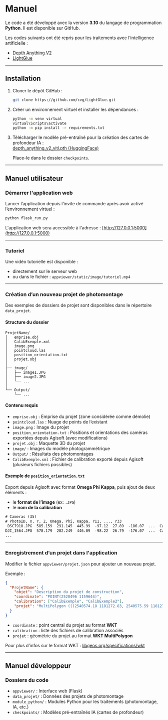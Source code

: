 
# Manuel

Le code a été développé avec la version **3.10** du langage de programmation **Python**. Il est disponible sur GitHub.

Les codes suivants ont été repris pour les traitements avec l’intelligence artificielle :

- [Depth Anything V2](https://github.com/DepthAnything/Depth-Anything-V2)  
- [LightGlue](https://github.com/cvg/LightGlue)

---

## Installation

1. Cloner le dépôt GitHub :
    ```bash
    git clone https://github.com/cvg/LightGlue.git
    ```

2. Créer un environnement virtuel et installer les dépendances :
    ```bash
    python -m venv virtual
    virtual\Scripts\activate
    python -m pip install -r requirements.txt
    ```

3. Télécharger le modèle pré-entraîné pour la création des cartes de profondeur IA :  
   [depth_anything_v2_vitl.pth (HuggingFace)](https://huggingface.co/depth-anything/Depth-Anything-V2-Large/resolve/main/depth_anything_v2_vitl.pth?download=true)

   Place-le dans le dossier `checkpoints`.

---

## Manuel utilisateur

### Démarrer l'application web

Lancer l’application depuis l’invite de commande après avoir activé l’environnement virtuel :

```bash
python flask_run.py
```

L'application web sera accessible à l'adresse : [http://127.0.0.1:5000](http://127.0.0.1:5000)

---

### Tutoriel

Une vidéo tutorielle est disponible :

- directement sur le serveur web
- ou dans le fichier : `appviewer/static/image/tutoriel.mp4`

---

### Création d’un nouveau projet de photomontage

Des exemples de dossiers de projet sont disponibles dans le répertoire `data_projet`.

#### Structure du dossier

```
ProjetName/
│   emprise.obj
│   CalibExemple.xml
│   image.png
│   pointcloud.las
│   position_orientation.txt
│   projet.obj
│
├── image/
│   ├── image1.JPG
│   ├── image2.JPG
│   └── ...
│
└── Output/
    └── ...
```

#### Contenu requis

- `emprise.obj` : Emprise du projet (zone considérée comme démolie)
- `pointcloud.las` : Nuage de points de l’existant
- `image.png` : Image du projet
- `position_orientation.txt` : Positions et orientations des caméras exportées depuis Agisoft (avec modifications)
- `projet.obj` : Maquette 3D du projet
- `image/` : Images du modèle photogrammétrique
- `Output/` : Résultats des photomontages
- `CalibExemple.xml` : Fichier de calibration exporté depuis Agisoft (plusieurs fichiers possibles)

#### Exemple de `position_orientation.txt`

Export depuis Agisoft avec format **Omega Phi Kappa**, puis ajout de deux éléments :

- le **format de l’image** (ex: `.JPG`)
- le **nom de la calibration**

```txt
# Cameras (35)
# PhotoID, X, Y, Z, Omega, Phi, Kappa, r11, ..., r33
_DSC7918.JPG  585.159  291.145  445.99  -97.12  27.89  -186.07  ...  CalibExemple
DJI_1564.JPG  578.179  282.249  446.09  -98.22  26.79  -176.07  ...  CalibExemple2
...
```

---

### Enregistrement d’un projet dans l'application

Modifier le fichier `appviewer/projet.json` pour ajouter un nouveau projet.

Exemple :

```json
{
  "ProjetName": {
    "objet": "Description du projet de construction",
    "coordinate": "POINT(2528496 1159644)",
    "calibration": ["CalibExemple", "CalibExemple2"],
    "projet": "MultiPolygon (((2540574.18 1181272.83, 2540575.59 1181271.19, 2540577.105 1181272.49, 2540575.71 1181274.11, 2540574.18 1181272.83)))"
  }
}
```

- `coordinate` : point central du projet au format **WKT**
- `calibration` : liste des fichiers de calibration associés
- `projet` : géométrie du projet au format **WKT MultiPolygon**

Pour plus d’infos sur le format WKT : [libgeos.org/specifications/wkt](https://libgeos.org/specifications/wkt/)

---

## Manuel développeur

### Dossiers du code

- `appviewer/` : Interface web (Flask)
- `data_projet/` : Données des projets de photomontage
- `module_python/` : Modules Python pour les traitements (photomontage, IA, etc.)
- `checkpoints/` : Modèles pré-entraînés IA (cartes de profondeur)
